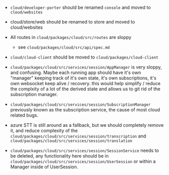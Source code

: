 - `cloud/developer-porter` should be renamed `console` and moved to `cloud/websites`

- cloud/store/web should be renamed to store and moved to cloud/websites

- All routes in `cloud/packages/cloud/src/routes` are sloppy 
  - see `cloud/packages/cloud/src/api/spec.md`

- `cloud/cloud-client` should be moved to `cloud/packages/cloud-client`

- `cloud/packages/cloud/src/services/session/AppManager` is very sloppy, and confusing. Maybe each running app should have it's own "manager" keeping track of it's own state, it's own subscriptions, it's own websocket keep alive / recovery. this would help simplify / reduce the complxity of a lot of the derived state and allows us to git rid of the subscription manager.

- `cloud/packages/cloud/src/services/session/SubscriptionManager` previously known as the subscription service, the cause of most cloud related bugs.

- azure STT is still around as a fallback, but we should completely remove it, and reduce complexity of the 
`cloud/packages/cloud/src/services/session/transcription` and
`cloud/packages/cloud/src/services/session/translation`

- `cloud/packages/cloud/src/services/session/SessionService` needs to be deleted, any functionality here should be in `cloud/packages/cloud/src/services/session/UserSession` or within a Manager inside of UserSession.